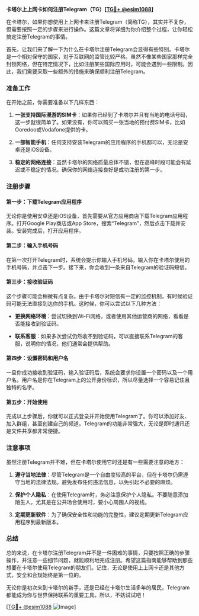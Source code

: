 **卡塔尔上上网卡如何注册Telegram（TG）[[TG💪+ @esim1088](https://t.me/s/esim1088)]**

在卡塔尔，如果你想使用上上网卡来注册Telegram（简称TG），其实并不复杂，但需要按照一定的步骤来进行操作。这篇文章将详细为你介绍整个过程，让你轻松搞定注册Telegram的事情。

首先，让我们来了解一下为什么在卡塔尔注册Telegram会显得有些特别。卡塔尔是一个相对保守的国家，对于互联网的监管比较严格。虽然不像某些国家那样完全封锁网络，但在特定情况下，比如注册某些国际应用时，可能会遇到一些限制。因此，我们需要采取一些额外的措施来确保顺利注册Telegram。

### 准备工作

在开始之前，你需要准备以下几样东西：

1. **一张支持国际漫游的SIM卡**：如果你已经到了卡塔尔并且有当地的电话号码，这一步就很简单了。如果没有，你可以购买一张当地的预付费SIM卡，比如Ooredoo或Vodafone提供的卡。
   
2. **一部智能手机**：任何支持安装Telegram的应用程序的手机都可以，无论是安卓还是iOS设备。

3. **稳定的网络连接**：虽然卡塔尔的网络质量总体不错，但在高峰时段可能会有延迟或不稳定的情况。确保你的网络连接良好是成功注册的第一步。

### 注册步骤

#### 第一步：下载Telegram应用程序

无论你是使用安卓还是iOS设备，首先需要从官方应用商店下载Telegram应用程序。打开Google Play商店或App Store，搜索“Telegram”，然后点击下载并安装。安装完成后，打开应用程序。

#### 第二步：输入手机号码

在第一次打开Telegram时，系统会提示你输入手机号码。输入你在卡塔尔使用的手机号码，并点击下一步。接下来，你会收到一条来自Telegram的验证码短信。

#### 第三步：接收验证码

这个步骤可能会稍微有点复杂。由于卡塔尔对短信有一定的监控机制，有时候验证码可能无法直接到达你的手机。这时候，你可以尝试以下几种方法：

- **更换网络环境**：尝试切换到Wi-Fi网络，或者使用其他运营商的网络，看看是否能接收到验证码。
  
- **联系客服**：如果多次尝试仍然收不到验证码，可以直接联系Telegram的客服，说明你的情况，他们通常会提供帮助。

#### 第四步：设置密码和用户名

一旦你成功接收到验证码，输入验证码后，系统会要求你设置一个密码以及一个用户名。用户名是你在Telegram上的公开身份标识，所以尽量选择一个容易记住且独特的名字。

#### 第五步：开始使用

完成以上步骤后，你就可以正式登录并开始使用Telegram了。你可以添加好友、加入群组，甚至创建自己的频道。Telegram的功能非常强大，无论是即时通讯还是文件共享都非常便捷。

### 注意事项

虽然注册Telegram并不难，但在卡塔尔使用它时还是有一些需要注意的地方：

1. **遵守当地法律**：尽管Telegram是一个自由度较高的平台，但在卡塔尔仍需遵守当地的法律法规。避免发布任何违法信息，以免引起不必要的麻烦。

2. **保护个人隐私**：在使用Telegram时，务必注意保护个人隐私。不要随意添加陌生人，尤其是在公共场合使用时，要小心周围人的视线。

3. **定期更新软件**：为了确保安全性和功能的完整性，建议定期更新Telegram应用程序到最新版本。

### 总结

总的来说，在卡塔尔注册Telegram并不是一件困难的事情，只要按照正确的步骤操作，并注意一些细节问题，就能顺利地完成注册。希望这篇指南能够帮助到那些想要在卡塔尔使用Telegram的朋友们。记住，无论是使用上上网卡还是其他方式，安全和合规始终是第一位的。

无论你是初次来到卡塔尔的新手，还是已经在卡塔尔生活多年的居民，Telegram都能成为你与世界保持联系的重要工具。所以，不妨试试吧！

[[TG💪+ @esim1088](https://t.me/s/esim1088) ![Image](https://i.postimg.cc/4NQfJmqS/Snipaste-2025-05-13-00-14-12.png)]